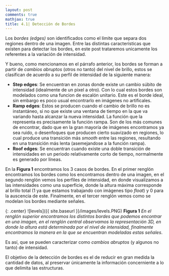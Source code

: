 ```yaml
---
layout: post
comments: true
mathjax: true
title: 4.1| Detección de Bordes
--- 
```

Los _bordes (edges)_  son identificados como el límite que separa dos regiones dentro de una imagen. Entre las distintas características que existen para detectar los bordes, en este post trataremos unicamente los referentes a la variación de intensidad.

Y bueno, como mencionamos en el párrafo anterior, los bordes se forman a partir de _cambios abruptos_ (otros no tanto) del nivel de brillo, estos se clasifican de acuerdo a su perfil de intensidad de la siguiente manera:

* __Step edges__: Se encuentran en zonas donde existe un cambio súbito de intensidad (idealmente de un pixel a otro). Con lo cual estos bordes son modelados como una funcion de escalón unitario. Este es el borde ideal, sin embargo es poco usual encontrarlo en imágenes no artificales.
* __Ramp edges__: Estos se producen cuando el cambio de brillo no es instantáneo, si no que existe una ventana de tiempo en la que va variando hasta alcanzar la nueva intensidad. La función que la representa es precisamente la función rampa. Son de los más comunes de encontrar, dado que en la gran mayoría de imágenes encontramos ya sea ruido, o desenfoques que producen cierto suavizado en regiones, lo cual produce una transición más _smooth_ entre las regiones, resultando en una transición más lenta (asemejandose a la función rampa).
* __Roof edges__: Se encuentran cuando existe una doble transición de intensidades en un periodo relativamente corto de tiempo, normalmente es generado por líneas.

En la __Figura 1__ encontramos los 3 casos de bordes. En el primer renglón encontramos los bordes como los encontramos dentro de una imagen, en el segundo renglón vemos los perfiles de intensidad, en donde visualizamos a las intensidades como una superficie, donde la altura máxima corresponde al brillo total (1 ya que estamos trabajando con imágenes tipo _float_) y 0 para la auscencia de este. Finalmente, en el tercer renglón vemos como se modelan los bordes mediante señales.

{: .center} 
![levels]({{ site.baseurl }}/images/levels.PNG)
__Figura 1__ _En el renglón superior encontramos los distintos bordes que podemos encontrar en una imagen, en el renglón central observamos la representación 3D, en donde la altura está determinada por el nivel de intensidad, finalmente encontramos la manera en la que se encuentran modeladas estas señales_.



Es así, que se pueden caracterizar como _cambios abruptos_ (y algunos no tanto) de intensidad. 

El objetivo de la detección de bordes es el de reducir en gran medida la cantidad de datos, al preservar únicamente la información concerniente a lo que delimita las estructuras.

